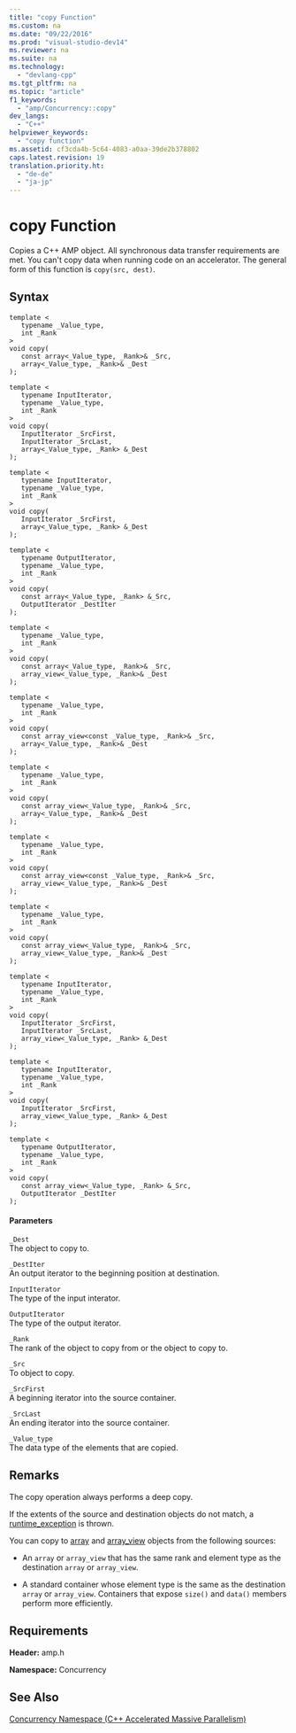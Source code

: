 ```yaml
---
title: "copy Function"
ms.custom: na
ms.date: "09/22/2016"
ms.prod: "visual-studio-dev14"
ms.reviewer: na
ms.suite: na
ms.technology: 
  - "devlang-cpp"
ms.tgt_pltfrm: na
ms.topic: "article"
f1_keywords: 
  - "amp/Concurrency::copy"
dev_langs: 
  - "C++"
helpviewer_keywords: 
  - "copy function"
ms.assetid: cf3cda4b-5c64-4083-a0aa-39de2b378802
caps.latest.revision: 19
translation.priority.ht: 
  - "de-de"
  - "ja-jp"
---
```

# copy Function
Copies a C++ AMP object. All synchronous data transfer requirements are met. You can't copy data when running code on an accelerator. The general form of this function is `copy(src, dest)`.  
  
## Syntax  
  
```  
template <  
   typename _Value_type,  
   int _Rank  
>  
void copy(  
   const array<_Value_type, _Rank>& _Src,  
   array<_Value_type, _Rank>& _Dest  
);  
  
template <  
   typename InputIterator,  
   typename _Value_type,  
   int _Rank  
>  
void copy(  
   InputIterator _SrcFirst,  
   InputIterator _SrcLast,  
   array<_Value_type, _Rank> &_Dest  
);  
  
template <  
   typename InputIterator,  
   typename _Value_type,  
   int _Rank  
>  
void copy(  
   InputIterator _SrcFirst,  
   array<_Value_type, _Rank> &_Dest  
);  
  
template <  
   typename OutputIterator,  
   typename _Value_type,  
   int _Rank  
>  
void copy(  
   const array<_Value_type, _Rank> &_Src,  
   OutputIterator _DestIter  
);  
  
template <  
   typename _Value_type,  
   int _Rank  
>  
void copy(  
   const array<_Value_type, _Rank>& _Src,  
   array_view<_Value_type, _Rank>& _Dest  
);  
  
template <  
   typename _Value_type,  
   int _Rank  
>  
void copy(  
   const array_view<const _Value_type, _Rank>& _Src,  
   array<_Value_type, _Rank>& _Dest  
);  
  
template <  
   typename _Value_type,  
   int _Rank  
>  
void copy(  
   const array_view<_Value_type, _Rank>& _Src,  
   array<_Value_type, _Rank>& _Dest  
);  
  
template <  
   typename _Value_type,  
   int _Rank  
>  
void copy(  
   const array_view<const _Value_type, _Rank>& _Src,  
   array_view<_Value_type, _Rank>& _Dest  
);  
  
template <  
   typename _Value_type,  
   int _Rank  
>  
void copy(  
   const array_view<_Value_type, _Rank>& _Src,  
   array_view<_Value_type, _Rank>& _Dest  
);  
  
template <  
   typename InputIterator,  
   typename _Value_type,  
   int _Rank  
>  
void copy(  
   InputIterator _SrcFirst,  
   InputIterator _SrcLast,  
   array_view<_Value_type, _Rank> &_Dest  
);  
  
template <  
   typename InputIterator,  
   typename _Value_type,  
   int _Rank  
>  
void copy(  
   InputIterator _SrcFirst,  
   array_view<_Value_type, _Rank> &_Dest  
);  
  
template <  
   typename OutputIterator,  
   typename _Value_type,  
   int _Rank  
>  
void copy(  
   const array_view<_Value_type, _Rank> &_Src,  
   OutputIterator _DestIter  
);  
```  
  
#### Parameters  
 `_Dest`  
 The object to copy to.  
  
 `_DestIter`  
 An output iterator to the beginning position at destination.  
  
 `InputIterator`  
 The type of the input interator.  
  
 `OutputIterator`  
 The type of the output iterator.  
  
 `_Rank`  
 The rank of the object to copy from or the object to copy to.  
  
 `_Src`  
 To object to copy.  
  
 `_SrcFirst`  
 A beginning iterator into the source container.  
  
 `_SrcLast`  
 An ending iterator into the source container.  
  
 `_Value_type`  
 The data type of the elements that are copied.  
  
## Remarks  
 The copy operation always performs a deep copy.  
  
 If the extents of the source and destination objects do not match, a [runtime_exception](../vs140/runtime_exception-class.md) is thrown.  
  
 You can copy to [array](../vs140/array-class.md) and [array_view](../vs140/array_view-class.md) objects from the following sources:  
  
-   An `array` or `array_view` that has the same rank and element type as the destination `array` or `array_view`.  
  
-   A standard container whose element type is the same as the destination `array` or `array_view`. Containers that expose `size()` and `data()` members perform more efficiently.  
  
## Requirements  
 **Header:** amp.h  
  
 **Namespace:** Concurrency  
  
## See Also  
 [Concurrency Namespace (C++ Accelerated Massive Parallelism)](../vs140/concurrency-namespace--c---amp-.md)